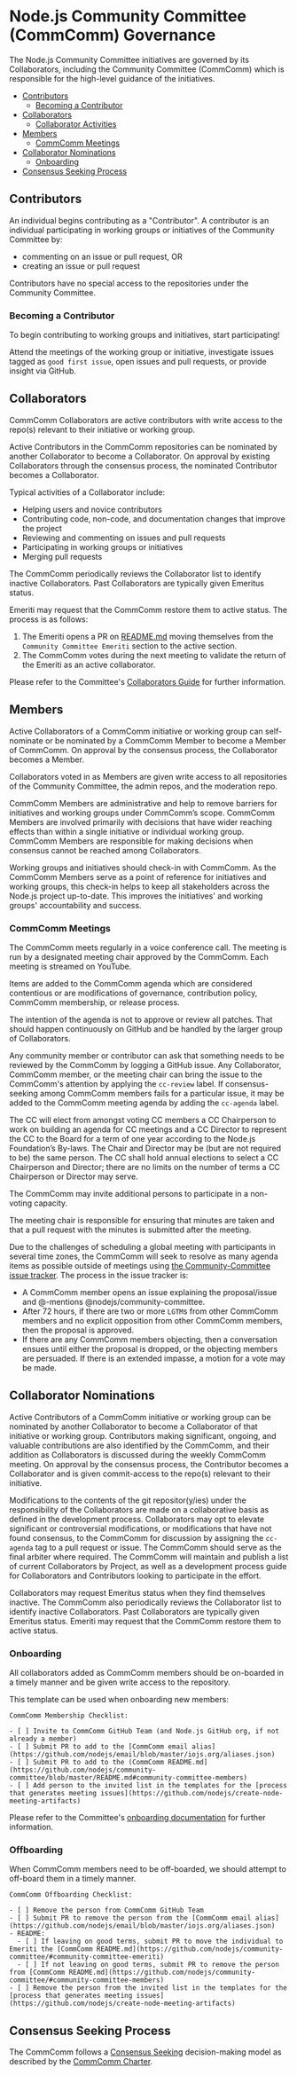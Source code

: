 # Node.js Community Committee (CommComm) Governance

The Node.js Community Committee initiatives are governed by its Collaborators,
including the Community Committee (CommComm) which is responsible for the high-level guidance of the
initiatives.

<!-- TOC -->

- [Contributors](#contributors)
  - [Becoming a Contributor](#becoming-a-contributor)
- [Collaborators](#collaborators)
  - [Collaborator Activities](#collaborator-activities)
- [Members](#members)
  - [CommComm Meetings](#CommComm-meetings)
- [Collaborator Nominations](#collaborator-nominations)
  - [Onboarding](#onboarding)
- [Consensus Seeking Process](#consensus-seeking-process)

<!-- /TOC -->

## Contributors

An individual begins contributing as a "Contributor". A contributor is an individual
participating in working groups or initiatives of the Community Committee by:

* commenting on an issue or pull request, OR
* creating an issue or pull request

Contributors have no special access to the repositories under the Community Committee.

### Becoming a Contributor

To begin contributing to working groups and initiatives, start participating!

Attend the meetings of the working group or initiative, investigate issues tagged
as `good first issue`, open issues and pull requests, or provide insight via GitHub.

## Collaborators

CommComm Collaborators are active contributors with write access to the repo(s)
relevant to their initiative or working group.

Active Contributors in the CommComm repositories can be nominated by another
Collaborator to become a Collaborator. On approval by existing Collaborators
through the consensus process, the nominated Contributor becomes a Collaborator.

Typical activities of a Collaborator include:

* Helping users and novice contributors
* Contributing code, non-code, and documentation changes that improve the project
* Reviewing and commenting on issues and pull requests
* Participating in working groups or initiatives
* Merging pull requests

The CommComm periodically reviews the Collaborator list to identify inactive Collaborators. Past Collaborators are typically given Emeritus status. 

Emeriti may request that the CommComm restore them to active status. The process is as follows:
1. The Emeriti opens a PR on [README.md](https://github.com/nodejs/community-committee/blob/master/README.md) moving themselves from the `Community Committee Emeriti` section to the active section.
2. The CommComm votes during the next meeting to validate the return of the Emeriti as an active collaborator.

Please refer to the Committee's [Collaborators Guide](./COLLABORATOR_GUIDE.md) for further information.

## Members

Active Collaborators of a CommComm initiative or working group
can self-nominate or be nominated by a CommComm Member to
become a Member of CommComm. On approval by the consensus
process, the Collaborator becomes a Member.

Collaborators voted in as Members are given write access to all repositories of
the Community Committee, the admin repos, and the moderation repo.

CommComm Members are administrative and help to remove barriers for initiatives and working
groups under CommComm’s scope. CommComm Members are involved primarily with decisions that have
wider reaching effects than within a single initiative or individual working group.
CommComm Members are responsible for making decisions when consensus cannot be reached
among Collaborators.

Working groups and initiatives should check-in with CommComm. As the CommComm Members serve
as a point of reference for initiatives and working groups, this check-in helps
to keep all stakeholders across the Node.js project up-to-date. This improves the
initiatives' and working groups' accountability and success.

### CommComm Meetings

The CommComm meets regularly in a voice conference call. The meeting is run by a
designated meeting chair approved by the CommComm. Each meeting is streamed on
YouTube.

Items are added to the CommComm agenda which are considered contentious or
are modifications of governance, contribution policy, CommComm membership,
or release process.

The intention of the agenda is not to approve or review all patches.
That should happen continuously on GitHub and be handled by the larger
group of Collaborators.

Any community member or contributor can ask that something needs to be reviewed
by the CommComm by logging a GitHub issue. Any Collaborator, CommComm member, or the
meeting chair can bring the issue to the CommComm's attention by applying the
`cc-review` label. If consensus-seeking among CommComm members fails for a
particular issue, it may be added to the CommComm meeting agenda by adding the
`cc-agenda` label.

The CC will elect from amongst voting CC members a CC Chairperson to work on building an agenda for CC meetings and a CC Director to represent
the CC to the Board for a term of one year according to the Node.js Foundation’s By-laws. The Chair and Director may be (but are not required to be)
the same person. The CC shall hold annual elections to select a CC Chairperson and Director; there are no limits on the number of terms a CC Chairperson
or Director may serve.

The CommComm may invite additional persons to participate in a non-voting capacity.

The meeting chair is responsible for ensuring that minutes are taken and that a
pull request with the minutes is submitted after the meeting.

Due to the challenges of scheduling a global meeting with participants in
several time zones, the CommComm will seek to resolve as many agenda items as possible
outside of meetings using
[the Community-Committee issue tracker](https://github.com/nodejs/community-committee/issues). The process in
the issue tracker is:

* A CommComm member opens an issue explaining the proposal/issue and @-mentions
  @nodejs/community-committee.
* After 72 hours, if there are two or more `LGTM`s from other CommComm members and no
  explicit opposition from other CommComm members, then the proposal is approved.
* If there are any CommComm members objecting, then a conversation ensues until
  either the proposal is dropped, or the objecting members are persuaded. If
  there is an extended impasse, a motion for a vote may be made.

## Collaborator Nominations

Active Contributors of a CommComm initiative or working group can be
nominated by another Collaborator to become a Collaborator of
that initiative or working group. Contributors making
significant, ongoing, and valuable contributions are also
identified by the CommComm, and their addition as Collaborators is
discussed during the weekly CommComm meeting. On approval by the
consensus process, the Contributor becomes a Collaborator and is
given commit-access to the repo(s) relevant to their initiative.

Modifications to the contents of the git repositor(y/ies) under
the responsibility of the Collaborators are made on a
collaborative basis as defined in the development process.
Collaborators may opt to elevate significant or controversial
modifications, or modifications that have not found consensus,
to the CommComm for discussion by assigning the `cc-agenda` tag to a
pull request or issue. The CommComm should serve as the final arbiter
where required. The CommComm will maintain and publish a list of
current Collaborators by Project, as well as a development
process guide for Collaborators and Contributors looking to
participate in the effort.

Collaborators may request Emeritus status when they find themselves inactive. The
CommComm also periodically reviews the Collaborator list to identify inactive Collaborators.
Past Collaborators are typically given Emeritus status. Emeriti may request that
the CommComm restore them to active status.

### Onboarding

All collaborators added as CommComm members should be on-boarded in a timely manner
and be given write access to the repository.

This template can be used when onboarding new members:

```
CommComm Membership Checklist:

- [ ] Invite to CommComm GitHub Team (and Node.js GitHub org, if not already a member)
- [ ] Submit PR to add to the [CommComm email alias](https://github.com/nodejs/email/blob/master/iojs.org/aliases.json)
- [ ] Submit PR to add to the (CommComm README.md](https://github.com/nodejs/community-committee/blob/master/README.md#community-committee-members)
- [ ] Add person to the invited list in the templates for the [process that generates meeting issues](https://github.com/nodejs/create-node-meeting-artifacts)
```

Please refer to the Committee's [onboarding documentation](./ONBOARDING.md) for further information.

### Offboarding

When CommComm members need to be off-boarded, we should attempt to off-board them in a timely
manner.

```
CommComm Offboarding Checklist:

- [ ] Remove the person from CommComm GitHub Team
- [ ] Submit PR to remove the person from the [CommComm email alias](https://github.com/nodejs/email/blob/master/iojs.org/aliases.json)
- README:
  - [ ] If leaving on good terms, submit PR to move the individual to Emeriti the [CommComm README.md](https://github.com/nodejs/community-committee/#community-committee-emeriti)
  - [ ] If not leaving on good terms, submit PR to remove the person from [CommComm README.md](https://github.com/nodejs/community-committee/#community-committee-members)
- [ ] Remove the person from the invited list in the templates for the [process that generates meeting issues](https://github.com/nodejs/create-node-meeting-artifacts)
```

## Consensus Seeking Process

The CommComm follows a [Consensus Seeking][] decision-making model as described by
the [CommComm Charter][].

[collaborators-discussions]: https://github.com/orgs/nodejs/teams/collaborators/discussions
[Consensus Seeking]: https://en.wikipedia.org/wiki/Consensus-seeking_decision-making
[CommComm Charter]: https://github.com/nodejs/community-committee/blob/master/Community-Committee-Charter.md
[nodejs/node]: https://github.com/nodejs/node
